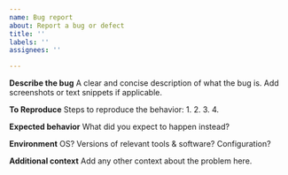 ```yaml
---
name: Bug report
about: Report a bug or defect
title: ''
labels: ''
assignees: ''

---
```


**Describe the bug**
A clear and concise description of what the bug is. Add screenshots or text snippets if applicable.

**To Reproduce**
Steps to reproduce the behavior:
1.
2.
3.
4.

**Expected behavior**
What did you expect to happen instead?

**Environment**
OS? Versions of relevant tools & software? Configuration?

**Additional context**
Add any other context about the problem here.
